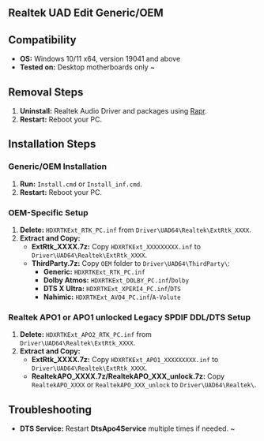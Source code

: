 ## Realtek UAD Edit Generic/OEM

## Compatibility
- **OS:** Windows 10/11 x64, version 19041 and above
- **Tested on:** Desktop motherboards only ~

## Removal Steps
1. **Uninstall:** Realtek Audio Driver and packages using [Rapr][DriverStoreExplorer].
2. **Restart:** Reboot your PC.

## Installation Steps

### Generic/OEM Installation
1. **Run:** `Install.cmd` or `Install_inf.cmd`.
2. **Restart:** Reboot your PC.

### OEM-Specific Setup
1. **Delete:** `HDXRTKExt_RTK_PC.inf` from `Driver\UAD64\Realtek\ExtRtk_XXXX`.
2. **Extract and Copy:**
   - **ExtRtk_XXXX.7z:** Copy `HDXRTKExt_XXXXXXXXX.inf` to `Driver\UAD64\Realtek\ExtRtk_XXXX`.
   - **ThirdParty.7z:** Copy `OEM` folder to `Driver\UAD64\ThirdParty\`:
     - **Generic:** `HDXRTKExt_RTK_PC.inf`
     - **Dolby Atmos:** `HDXRTKExt_DOLBY_PC.inf`/`Dolby`
     - **DTS X Ultra:** `HDXRTKExt_XPERI4_PC.inf`/`DTS`
     - **Nahimic:** `HDXRTKExt_AVO4_PC.inf`/`A-Volute`

### Realtek APO1 or APO1 unlocked Legacy SPDIF DDL/DTS Setup
1. **Delete:** `HDXRTKExt_APO2_RTK_PC.inf` from `Driver\UAD64\Realtek\ExtRtk_XXXX`.
2. **Extract and Copy:**
   - **ExtRtk_XXXX.7z:** Copy `HDXRTKExt_APO1_XXXXXXXXX.inf` to `Driver\UAD64\Realtek\ExtRtk_XXXX`.
   - **RealtekAPO_XXXX.7z/RealtekAPO_XXX_unlock.7z:** Copy `RealtekAPO_XXXX` or `RealtekAPO_XXX_unlock` to `Driver\UAD64\Realtek\`.

## Troubleshooting
- **DTS Service:** Restart **DtsApo4Service** multiple times if needed. ~

[DriverStoreExplorer]: https://github.com/lostindark/DriverStoreExplorer
